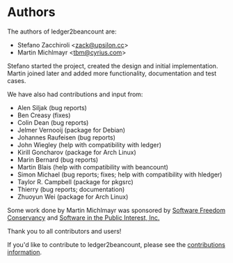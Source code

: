 # Authors

The authors of ledger2beancount are:

* Stefano Zacchiroli <<zack@upsilon.cc>>
* Martin Michlmayr <<tbm@cyrius.com>>

Stefano started the project, created the design and initial implementation.  Martin joined later and added more functionality, documentation and test cases.

We have also had contributions and input from:

* Alen Siljak (bug reports)
* Ben Creasy (fixes)
* Colin Dean (bug reports)
* Jelmer Vernooĳ (package for Debian)
* Johannes Raufeisen (bug reports)
* John Wiegley (help with compatibility with ledger)
* Kirill Goncharov (package for Arch Linux)
* Marin Bernard (bug reports)
* Martin Blais (help with compatibility with beancount)
* Simon Michael (bug reports; fixes; help with compatibility with hledger)
* Taylor R. Campbell (package for pkgsrc)
* Thierry (bug reports; documentation)
* Zhuoyun Wei (package for Arch Linux)

Some work done by Martin Michlmayr was sponsored by [Software Freedom Conservancy](https://sfconservancy.org/) and [Software in the Public Interest, Inc.](https://spi-inc.org/)

Thank you to all contributors and users!

If you'd like to contribute to ledger2beancount, please see the [contributions information](contributing.md).

